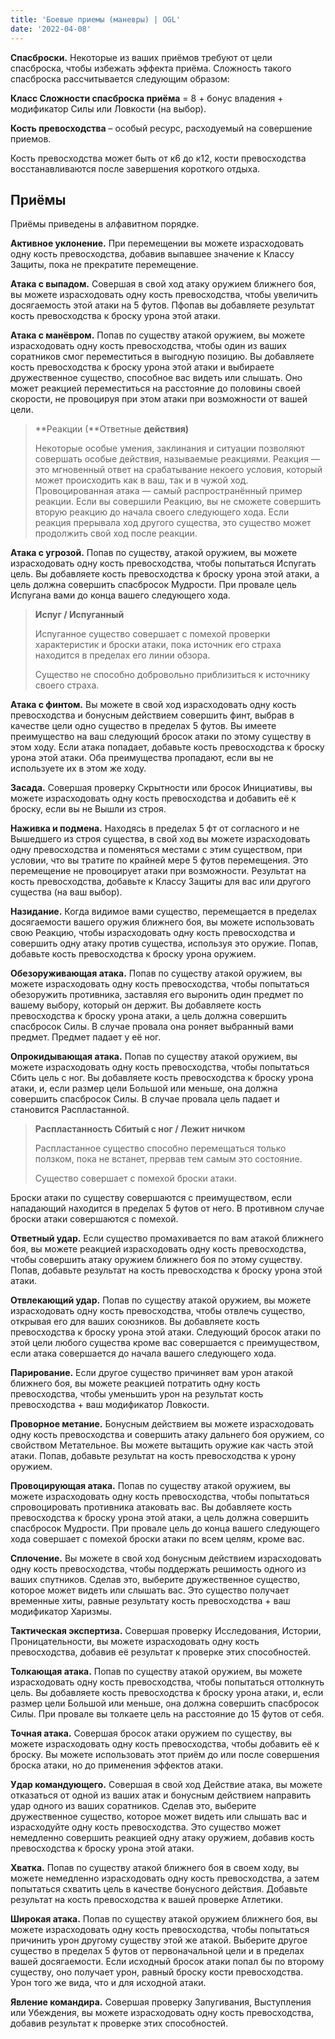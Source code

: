 ```yaml
---
title: 'Боевые приемы (маневры) | OGL'
date: '2022-04-08'
---
```


**Спасброски.** Некоторые из ваших приёмов требуют от цели спасброска, чтобы избежать эффекта приёма. Сложность такого спасброска рассчитывается следующим образом:

**Класс Сложности спасброска приёма** = 8 + бонус владения + модификатор Силы или Ловкости (на выбор).

**Кость превосходства** – особый ресурс, расходуемый на совершение приемов.

Кость превосходства может быть от к6 до к12, кости превосходства восстанавливаются после завершения короткого отдыха.

## Приёмы

Приёмы приведены в алфавитном порядке.

**Активное уклонение.** При перемещении вы можете израсходовать одну кость превосходства, добавив выпавшее значение к Классу Защиты, пока не прекратите перемещение.

**Атака с выпадом.** Совершая в свой ход атаку оружием ближнего боя, вы можете израсходовать одну кость превосходства, чтобы увеличить досягаемость этой атаки на 5 футов. Пфопав вы добавляете результат кость превосходства к броску урона этой атаки.

**Атака с манёвром.** Попав по существу атакой оружием, вы можете израсходовать одну кость превосходства, чтобы один из ваших соратников смог переместиться в выгодную позицию. Вы добавляете кость превосходства к броску урона этой атаки и выбираете дружественное существо, способное вас видеть или слышать. Оно может реакцией переместиться на расстояние до половины своей скорости, не провоцируя при этом атаки при возможности от вашей цели.

> **Реакции (**Ответные **действия)**
>
> Некоторые особые умения, заклинания и ситуации позволяют совершать особые действия, называемые реакциями. Реакция — это мгновенный ответ на срабатывание некоего условия, который может происходить как в ваш, так и в чужой ход. Провоцированная атака — самый распространённый пример реакции. Если вы совершили Реакцию, вы не сможете совершить вторую реакцию до начала своего следующего хода. Если реакция прерывала ход другого существа, это существо может продолжить свой ход после реакции.

**Атака с угрозой.** Попав по существу, атакой оружием, вы можете израсходовать одну кость превосходства, чтобы попытаться Испугать цель. Вы добавляете кость превосходства к броску урона этой атаки, а цель должна совершить спасбросок Мудрости. При провале цель Испугана вами до конца вашего следующего хода.

> **Испуг / Испуганный**
>
> Испуганное существо совершает с помехой проверки характеристик и броски атаки, пока источник его страха находится в пределах его линии обзора.
>
> Существо не способно добровольно приблизиться к источнику своего страха.

**Атака с финтом.** Вы можете в свой ход израсходовать одну кость превосходства и бонусным действием совершить финт, выбрав в качестве цели одно существо в пределах 5 футов. Вы имеете преимущество на ваш следующий бросок атаки по этому существу в этом ходу. Если атака попадает, добавьте кость превосходства к броску урона этой атаки. Оба преимущества пропадают, если вы не используете их в этом же ходу.

**Засада.** Совершая проверку Скрытности или бросок Инициативы, вы можете израсходовать одну кость превосходства и добавить её к броску, если вы не Вышли из строя.

**Наживка и подмена.** Находясь в пределах 5 фт от согласного и не Вышедшего из строя существа, в свой ход вы можете израсходовать одну превосходства и поменяться местами с этим существом, при условии, что вы тратите по крайней мере 5 футов перемещения. Это перемещение не провоцирует атаки при возможности. Результат на кость превосходства, добавьте к Классу Защиты для вас или другого существа (на ваш выбор).

**Назидание.** Когда видимое вами существо, перемещается в пределах досягаемости вашего оружия ближнего боя, вы можете использовать свою Реакцию, чтобы израсходовать одну кость превосходства и совершить одну атаку против существа, используя это оружие. Попав, добавьте кость превосходства к броску урона оружием.

**Обезоруживающая атака.** Попав по существу атакой оружием, вы можете израсходовать одну кость превосходства, чтобы попытаться обезоружить противника, заставляя его выронить один предмет по вашему выбору, который он держит. Вы добавляете кость превосходства к броску урона атаки, а цель должна совершить спасбросок Силы. В случае провала она роняет выбранный вами предмет. Предмет падает у её ног.

**Опрокидывающая атака.** Попав по существу атакой оружием, вы можете израсходовать одну кость превосходства, чтобы попытаться Сбить цель с ног. Вы добавляете кость превосходства к броску урона атаки, и, если размер цели Большой или меньше, она должна совершить спасбросок Силы. В случае провала цель падает и становится Распластанной.

> **Распластанность Сбитый с ног / Лежит ничком**
>
> Распластанное существо способно перемещаться только ползком, пока не встанет, прервав тем самым это состояние.
>
> Существо совершает с помехой броски атаки.

Броски атаки по существу совершаются с преимуществом, если нападающий находится в пределах 5 футов от него. В противном случае броски атаки совершаются с помехой.

**Ответный удар.** Если существо промахивается по вам атакой ближнего боя, вы можете реакцией израсходовать одну кость превосходства, чтобы совершить атаку оружием ближнего боя по этому существу. Попав, добавьте результат на кость превосходства к броску урона этой атаки.

**Отвлекающий удар.** Попав по существу атакой оружием, вы можете израсходовать одну кость превосходства, чтобы отвлечь существо, открывая его для ваших союзников. Вы добавляете кость превосходства к броску урона этой атаки. Следующий бросок атаки по этой цели любого существа кроме вас совершается с преимуществом, если атака совершается до начала вашего следующего хода.

**Парирование.** Если другое существо причиняет вам урон атакой ближнего боя, вы можете реакцией потратить одну кость превосходства, чтобы уменьшить урон на результат кость превосходства + ваш модификатор Ловкости.

**Проворное метание.** Бонусным действием вы можете израсходовать одну кость превосходства и совершить атаку дальнего боя оружием, со свойством Метательное. Вы можете вытащить оружие как часть этой атаки. Попав, добавьте результат на кость превосходства к урону оружием.

**Провоцирующая атака.** Попав по существу атакой оружием, вы можете израсходовать одну кость превосходства, чтобы попытаться спровоцировать противника атаковать вас. Вы добавляете кость превосходства к броску урона этой атаки, а цель должна совершить спасбросок Мудрости. При провале цель до конца вашего следующего хода совершает с помехой броски атаки по всем целям, кроме вас.

**Сплочение.** Вы можете в свой ход бонусным действием израсходовать одну кость превосходства, чтобы поддержать решимость одного из ваших спутников. Сделав это, выберите дружественное существо, которое может видеть или слышать вас. Это существо получает временные хиты, равные результату кость превосходства + ваш модификатор Харизмы.

**Тактическая экспертиза.** Совершая проверку Исследования, Истории, Проницательности, вы можете израсходовать одну кость превосходства, добавив её результат к проверке этих способностей.

**Толкающая атака.** Попав по существу атакой оружием, вы можете израсходовать одну кость превосходства, чтобы попытаться оттолкнуть цель. Вы добавляете кость превосходства к броску урона атаки, и, если размер цели Большой или меньше, она должна совершить спасбросок Силы. При провале вы толкаете цель на расстояние до 15 футов от себя.

**Точная атака.** Совершая бросок атаки оружием по существу, вы можете израсходовать одну кость превосходства, чтобы добавить её к броску. Вы можете использовать этот приём до или после совершения броска атаки, но до применения эффектов атаки.

**Удар командующего.** Совершая в свой ход Действие атака, вы можете отказаться от одной из ваших атак и бонусным действием направить удар одного из ваших соратников. Сделав это, выберите дружественное существо, которое может видеть или слышать вас и израсходуйте одну кость превосходства. Это существо может немедленно совершить реакцией одну атаку оружием, добавив кость превосходства к броску урона этой атаки.

**Хватка.** Попав по существу атакой ближнего боя в своем ходу, вы можете немедленно израсходовать одну кость превосходства, а затем попытаться схватить цель в качестве бонусного действия. Добавьте результат на кость превосходства к вашей проверке Атлетики.

**Широкая атака.** Попав по существу атакой оружием ближнего боя, вы можете израсходовать одну кость превосходства, чтобы попытаться причинить урон другому существу этой же атакой. Выберите другое существо в пределах 5 футов от первоначальной цели и в пределах вашей досягаемости. Если исходный бросок атаки попал бы по второму существу, оно получает урон, равный броску кости превосходства. Урон того же вида, что и для исходной атаки.

**Явление командира.** Совершая проверку Запугивания, Выступления или Убеждения, вы можете израсходовать одну кость превосходства, добавив результат к проверке этих способностей.
